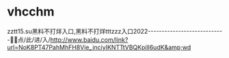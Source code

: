 # vhcchm
zztt15.su黑料不打烊入口,黑料不打烊tttzzz入口2022----------------------------💎💎点/此/进/入/http://www.baidu.com/link?url=NoK8PT47PahMhFH8Vie_jnciyIKNTTtVBQKpill6udK&amp;wd

